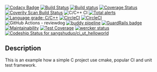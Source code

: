 
[![Codacy Badge](https://api.codacy.com/project/badge/Grade/2f0fc9ff23554d37ba05fb97c09896c9)](https://app.codacy.com/manual/sangshuduo/ci_ut_helloworld?utm_source=github.com&utm_medium=referral&utm_content=sangshuduo/ci_ut_helloworld&utm_campaign=Badge_Grade_Dashboard)
[![Build Status](https://travis-ci.org/sangshuduo/ci_ut_helloworld.svg?branch=master)](https://travis-ci.org/sangshuduo/ci_ut_helloworld)
[![Build status](https://ci.appveyor.com/api/projects/status/8n4r44j9d4psvnjc/branch/master?svg=true)](https://ci.appveyor.com/project/sangshuduo/ci-ut-helloworld/branch/master)
[![Coverage Status](https://coveralls.io/repos/github/sangshuduo/ci_ut_helloworld/badge.svg?branch=master)](https://coveralls.io/github/sangshuduo/ci_ut_helloworld?branch=master)
[![Coverity Scan Build Status](https://scan.coverity.com/projects/20534/badge.svg)](https://scan.coverity.com/projects/sangshuduo-ci_ut_helloworld)
![C/C++ CI](https://github.com/sangshuduo/ci_ut_helloworld/workflows/C/C++%20CI/badge.svg?branch=master)
[![Total alerts](https://img.shields.io/lgtm/alerts/g/sangshuduo/ci_ut_helloworld.svg?logo=lgtm&logoWidth=18)](https://lgtm.com/projects/g/sangshuduo/ci_ut_helloworld/alerts/)
[![Language grade: C/C++](https://img.shields.io/lgtm/grade/cpp/g/sangshuduo/ci_ut_helloworld.svg?logo=lgtm&logoWidth=18)](https://lgtm.com/projects/g/sangshuduo/ci_ut_helloworld/context:cpp)
[![CircleCI](https://circleci.com/gh/sangshuduo/ci_ut_helloworld.svg?style=svg)](https://circleci.com/gh/sangshuduo/ci_ut_helloworld)
[![CircleCI](https://circleci.com/gh/sangshuduo/ci_ut_helloworld.svg?style=shield)](https://circleci.com/gh/sangshuduo/ci_ut_helloworld)
![GitHub Actions - reviewdog](https://github.com/sangshuduo/ci_ut_helloworld/workflows/GitHub%20Actions%20-%20reviewdog/badge.svg)
[![buddy pipeline](https://app.buddy.works/sangshuduo/ci-ut-helloworld/pipelines/pipeline/244906/badge.svg?token=4cc92cdfae725e1a95fd30debb89256556bb7c53c85c26cb49a436fa9d4bb0c5 "buddy pipeline")](https://app.buddy.works/sangshuduo/ci-ut-helloworld/pipelines/pipeline/244906)
[![GuardRails badge](https://badges.guardrails.io/sangshuduo/ci_ut_helloworld.svg)](https://dashboard.guardrails.io/default/gh/sangshuduo/ci_ut_helloworld)
[![Maintainability](https://api.codeclimate.com/v1/badges/1c7270369ea7bcddce6d/maintainability)](https://codeclimate.com/github/sangshuduo/ci_ut_helloworld/maintainability)
[![Test Coverage](https://api.codeclimate.com/v1/badges/1c7270369ea7bcddce6d/test_coverage)](https://codeclimate.com/github/sangshuduo/ci_ut_helloworld/test_coverage)
[![wercker status](https://app.wercker.com/status/c1132aaca35049e2b15222037cc33366/s/master "wercker status")](https://app.wercker.com/project/byKey/c1132aaca35049e2b15222037cc33366)
[![Codeship Status for sangshuduo/ci_ut_helloworld](https://app.codeship.com/projects/990c7260-48e5-0138-ccb8-5aa01f7f5d98/status?branch=master)](https://app.codeship.com/projects/388887)

## Description

This is an example how a simple C project use cmake, popular CI and unit test framework.

